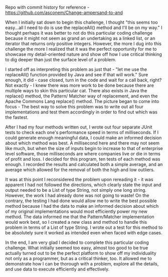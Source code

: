 Repo with commit history for reference - https://github.com/asconem/Change-ampersand-to-and

    
When I initially sat down to begin this challenge, I thought "this seems too easy...all I need to do 
is use the replaceAll() method and I'll be on my way." I thought perhaps it was better to not do this 
particular coding challenge because it might not seem as grand an undertaking as a linked list, or an
iterator that returns only positive integers. However, the more I dug into this challenge the more I
realized that it was the perfect opportunity for me to showcase my detail-oriented nature and show off
how I use critical thinking to dig deeper than just the surface level of a problem.


I started off as interpreting this problem as just that - "let me use the replaceAll() function 
provided by Java and see if that will work." Sure enough, it did - case closed, turn in the code and
wait for a call back, right? Not exactly - I knew there was more work to be done because there are 
multiple ways to skin this particular cat. There also exists in Java the replace() method, the Pattern/
Matcher way of replacement, and even the Apache Commons Lang replace() method. The picture began to come
into focus - The best way to solve this problem was to write out all four implementations and test them 
accordingly in order to find out which was the fastest.


After I had my four methods written out, I wrote out four separate JUnit tests to check each one's
performance speed in terms of milliseconds. If I could generate enough meaningful data, I could make an
informed decision about which method was best. A millisecond here and there may not seem like much, but
when the size of inputs begin to increase to that of enterprise level software, those milliseconds are
where companies live or die in terms of profit and loss. I decided for this program, ten tests of each
method was enough. I recorded the results and calculated both a simple average, and an average which 
allowed for the removal of both the high and low outliers.


It was at this point I reconsidered the problem upon rereading it - it was apparent I had not
followed the directions, which clearly state the input and output needed to be a List of type String, not
simply one long string. However, the work I had already done was not going to waste! On the contrary, the
testing I had done would allow me to write the best possible method because I had the data to make an
informed decision about which of my original implementations would most efficiently power my new method.
The data informed me that the Pattern/Matcher implementation would work best, so I created a new class 
and method to handle this problem in terms of a List of type String. I wrote out a test for this method
to be absolutely sure it worked as intended even when faced with edge cases.

In the end, I am very glad I decided to complete this particular coding challenge. What initially
seemed too easy, almost too good to be true actually turned out to be the perfect platform to show off
my individuality not only as a programmer, but as a critical thinker, too. It allowed me to demonstrate 
how I can be thorough with a problem, explore all the details, and use data to execute efficiently and
effectively.
